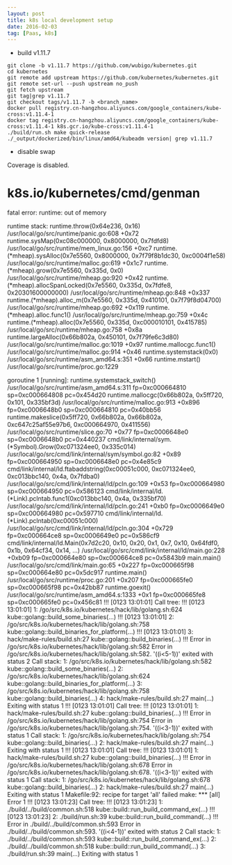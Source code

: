 ```yaml
---
layout: post
title: k8s local development setup
date: 2016-02-03
tag: [Paas, k8s]
---
```



* build v1.11.7

```
git clone -b v1.11.7 https://github.com/wubigo/kubernetes.git
cd kubernetes
git remote add upstream https://github.com/kubernetes/kubernetes.git
git remote set-url --push upstream no_push
git fetch upstream
git tag|grep v1.11.7
git checkout tags/v1.11.7 -b <branch_name>
docker pull registry.cn-hangzhou.aliyuncs.com/google_containers/kube-cross:v1.11.4-1
docker tag registry.cn-hangzhou.aliyuncs.com/google_containers/kube-cross:v1.11.4-1 k8s.gcr.io/kube-cross:v1.11.4-1
./build/run.sh make quick-release
./_output/dockerized/bin/linux/amd64/kubeadm version| grep v1.11.7
```
* disable swap



Coverage is disabled.
# k8s.io/kubernetes/cmd/genman
fatal error: runtime: out of memory

runtime stack:
runtime.throw(0x64e236, 0x16)
	/usr/local/go/src/runtime/panic.go:608 +0x72
runtime.sysMap(0xc08c000000, 0x8000000, 0x7fdfd8)
	/usr/local/go/src/runtime/mem_linux.go:156 +0xc7
runtime.(*mheap).sysAlloc(0x7e5560, 0x8000000, 0x7f79f8b1dc30, 0xc0004f1e58)
	/usr/local/go/src/runtime/malloc.go:619 +0x1c7
runtime.(*mheap).grow(0x7e5560, 0x335d, 0x0)
	/usr/local/go/src/runtime/mheap.go:920 +0x42
runtime.(*mheap).allocSpanLocked(0x7e5560, 0x335d, 0x7fdfe8, 0x20301600000000)
	/usr/local/go/src/runtime/mheap.go:848 +0x337
runtime.(*mheap).alloc_m(0x7e5560, 0x335d, 0x410101, 0x7f79f8d04700)
	/usr/local/go/src/runtime/mheap.go:692 +0x119
runtime.(*mheap).alloc.func1()
	/usr/local/go/src/runtime/mheap.go:759 +0x4c
runtime.(*mheap).alloc(0x7e5560, 0x335d, 0xc000010101, 0x415785)
	/usr/local/go/src/runtime/mheap.go:758 +0x8a
runtime.largeAlloc(0x66b802a, 0x450101, 0x7f79fe6c3d80)
	/usr/local/go/src/runtime/malloc.go:1019 +0x97
runtime.mallocgc.func1()
	/usr/local/go/src/runtime/malloc.go:914 +0x46
runtime.systemstack(0x0)
	/usr/local/go/src/runtime/asm_amd64.s:351 +0x66
runtime.mstart()
	/usr/local/go/src/runtime/proc.go:1229

goroutine 1 [running]:
runtime.systemstack_switch()
	/usr/local/go/src/runtime/asm_amd64.s:311 fp=0xc000664810 sp=0xc000664808 pc=0x454d20
runtime.mallocgc(0x66b802a, 0x5ff720, 0x101, 0x335bf3d)
	/usr/local/go/src/runtime/malloc.go:913 +0x896 fp=0xc0006648b0 sp=0xc000664810 pc=0x40bb56
runtime.makeslice(0x5ff720, 0x66b802a, 0x66b802a, 0xc647c25af55e97b6, 0xc000664970, 0x411556)
	/usr/local/go/src/runtime/slice.go:70 +0x77 fp=0xc0006648e0 sp=0xc0006648b0 pc=0x440237
cmd/link/internal/sym.(*Symbol).Grow(0xc071324ee0, 0x335c014)
	/usr/local/go/src/cmd/link/internal/sym/symbol.go:82 +0x89 fp=0xc000664950 sp=0xc0006648e0 pc=0x4e85c9
cmd/link/internal/ld.ftabaddstring(0xc00051c000, 0xc071324ee0, 0xc013bbc140, 0x4a, 0x7fdba0)
	/usr/local/go/src/cmd/link/internal/ld/pcln.go:109 +0x53 fp=0xc000664980 sp=0xc000664950 pc=0x586123
cmd/link/internal/ld.(*Link).pclntab.func1(0xc013bbc140, 0x4a, 0x335bf70)
	/usr/local/go/src/cmd/link/internal/ld/pcln.go:241 +0xb0 fp=0xc0006649e0 sp=0xc000664980 pc=0x597710
cmd/link/internal/ld.(*Link).pclntab(0xc00051c000)
	/usr/local/go/src/cmd/link/internal/ld/pcln.go:304 +0x729 fp=0xc000664ce8 sp=0xc0006649e0 pc=0x586cf9
cmd/link/internal/ld.Main(0x7d2c20, 0x10, 0x20, 0x1, 0x7, 0x10, 0x64fdf0, 0x1b, 0x64cf34, 0x14, ...)
	/usr/local/go/src/cmd/link/internal/ld/main.go:228 +0xb09 fp=0xc000664e80 sp=0xc000664ce8 pc=0x5843b9
main.main()
	/usr/local/go/src/cmd/link/main.go:65 +0x227 fp=0xc000665f98 sp=0xc000664e80 pc=0x5dc917
runtime.main()
	/usr/local/go/src/runtime/proc.go:201 +0x207 fp=0xc000665fe0 sp=0xc000665f98 pc=0x42bb87
runtime.goexit()
	/usr/local/go/src/runtime/asm_amd64.s:1333 +0x1 fp=0xc000665fe8 sp=0xc000665fe0 pc=0x456c81
!!! [0123 13:01:01] Call tree:
!!! [0123 13:01:01]  1: /go/src/k8s.io/kubernetes/hack/lib/golang.sh:624 kube::golang::build_some_binaries(...)
!!! [0123 13:01:01]  2: /go/src/k8s.io/kubernetes/hack/lib/golang.sh:758 kube::golang::build_binaries_for_platform(...)
!!! [0123 13:01:01]  3: hack/make-rules/build.sh:27 kube::golang::build_binaries(...)
!!! Error in /go/src/k8s.io/kubernetes/hack/lib/golang.sh:582
  Error in /go/src/k8s.io/kubernetes/hack/lib/golang.sh:582. '((i<5-1))' exited with status 2
Call stack:
  1: /go/src/k8s.io/kubernetes/hack/lib/golang.sh:582 kube::golang::build_some_binaries(...)
  2: /go/src/k8s.io/kubernetes/hack/lib/golang.sh:624 kube::golang::build_binaries_for_platform(...)
  3: /go/src/k8s.io/kubernetes/hack/lib/golang.sh:758 kube::golang::build_binaries(...)
  4: hack/make-rules/build.sh:27 main(...)
Exiting with status 1
!!! [0123 13:01:01] Call tree:
!!! [0123 13:01:01]  1: hack/make-rules/build.sh:27 kube::golang::build_binaries(...)
!!! Error in /go/src/k8s.io/kubernetes/hack/lib/golang.sh:754
  Error in /go/src/k8s.io/kubernetes/hack/lib/golang.sh:754. '((i<3-1))' exited with status 1
Call stack:
  1: /go/src/k8s.io/kubernetes/hack/lib/golang.sh:754 kube::golang::build_binaries(...)
  2: hack/make-rules/build.sh:27 main(...)
Exiting with status 1
!!! [0123 13:01:01] Call tree:
!!! [0123 13:01:01]  1: hack/make-rules/build.sh:27 kube::golang::build_binaries(...)
!!! Error in /go/src/k8s.io/kubernetes/hack/lib/golang.sh:678
  Error in /go/src/k8s.io/kubernetes/hack/lib/golang.sh:678. '((i<3-1))' exited with status 1
Call stack:
  1: /go/src/k8s.io/kubernetes/hack/lib/golang.sh:678 kube::golang::build_binaries(...)
  2: hack/make-rules/build.sh:27 main(...)
Exiting with status 1
Makefile:92: recipe for target 'all' failed
make: *** [all] Error 1
!!! [0123 13:01:23] Call tree:
!!! [0123 13:01:23]  1: ./build/../build/common.sh:518 kube::build::run_build_command_ex(...)
!!! [0123 13:01:23]  2: ./build/run.sh:39 kube::build::run_build_command(...)
!!! Error in ./build/../build/common.sh:593
  Error in ./build/../build/common.sh:593. '((i<4-1))' exited with status 2
Call stack:
  1: ./build/../build/common.sh:593 kube::build::run_build_command_ex(...)
  2: ./build/../build/common.sh:518 kube::build::run_build_command(...)
  3: ./build/run.sh:39 main(...)
Exiting with status 1
